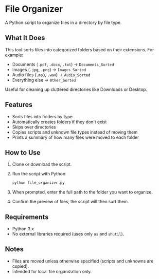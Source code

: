 # File Organizer

A Python script to organize files in a directory by file type.

## What It Does

This tool sorts files into categorized folders based on their extensions. For example:

- Documents (`.pdf`, `.docx`, `.txt`) → `Documents_Sorted`
- Images (`.jpg`, `.png`) → `Images_Sorted`
- Audio files (`.mp3`, `.wav`) → `Audio_Sorted`
- Everything else → `Other_Sorted`

Useful for cleaning up cluttered directories like Downloads or Desktop.

## Features

- Sorts files into folders by type  
- Automatically creates folders if they don't exist  
- Skips over directories  
- Copies scripts and unknown file types instead of moving them  
- Prints a summary of how many files were moved to each folder  

## How to Use

1. Clone or download the script.  
2. Run the script with Python:

   ```bash
   python file_organizer.py
   ```

3. When prompted, enter the full path to the folder you want to organize.  
4. Confirm the preview of files; the script will then sort them.

## Requirements

- Python 3.x  
- No external libraries required (uses only `os` and `shutil`).

## Notes

- Files are moved unless otherwise specified (scripts and unknowns are copied).  
- Intended for local file organization only.
